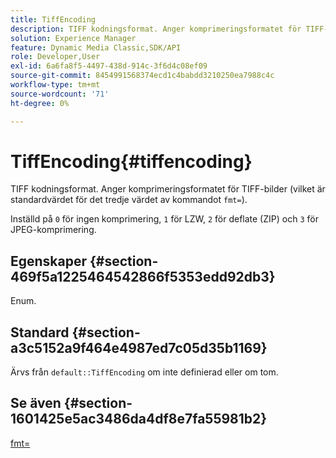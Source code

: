 ```yaml
---
title: TiffEncoding
description: TIFF kodningsformat. Anger komprimeringsformatet för TIFF-bilder (vilket är standardvärdet för det tredje värdet för kommandot fmt=).
solution: Experience Manager
feature: Dynamic Media Classic,SDK/API
role: Developer,User
exl-id: 6a6fa8f5-4497-438d-914c-3f6d4c08ef09
source-git-commit: 8454991568374ecd1c4babdd3210250ea7988c4c
workflow-type: tm+mt
source-wordcount: '71'
ht-degree: 0%

---
```


# TiffEncoding{#tiffencoding}

TIFF kodningsformat. Anger komprimeringsformatet för TIFF-bilder (vilket är standardvärdet för det tredje värdet av kommandot `fmt=`).

Inställd på `0` för ingen komprimering, `1` för LZW, `2` för deflate (ZIP) och `3` för JPEG-komprimering.

## Egenskaper {#section-469f5a1225464542866f5353edd92db3}

Enum.

## Standard {#section-a3c5152a9f464e4987ed7c05d35b1169}

Ärvs från `default::TiffEncoding` om inte definierad eller om tom.

## Se även {#section-1601425e5ac3486da4df8e7fa55981b2}

[fmt=](../../../../../ir-api/http-protocol/image-rendering-api-ref/c-ir-http-protocol-ref/c-ir-http-protocol-command-reference/r-ir-fmt.md#reference-4c743f67d56b47c5b774fcc900ff758c)

